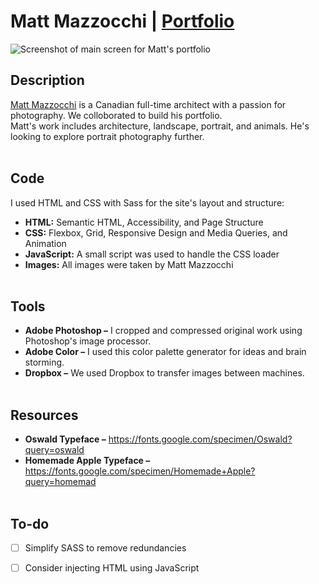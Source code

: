 # Matt Mazzocchi | [Portfolio](https://supermariocape.xyz/) 
![Screenshot of main screen for Matt's portfolio](https://i.ibb.co/0mKvgXw/1.jpg)

## Description
[Matt Mazzocchi](https://supermariocape.xyz/) is a Canadian full-time architect with a passion for photography. We colloborated to build his portfolio.<br> 
Matt's work includes architecture, landscape, portrait, and animals. He's looking to explore portrait photography further.
<br><br>

## Code
I used HTML and CSS with Sass for the site's layout and structure:
- **HTML:** Semantic HTML, Accessibility, and Page Structure
- **CSS:** Flexbox, Grid, Responsive Design and Media Queries, and Animation
- **JavaScript:** A small script was used to handle the CSS loader
- **Images:** All images were taken by Matt Mazzocchi
<br><br>

## Tools
- **Adobe Photoshop –** I cropped and compressed original work using Photoshop's image processor.
- **Adobe Color –** I used this color palette generator for ideas and brain storming.
- **Dropbox –** We used Dropbox to transfer images between machines.
<br><br>

## Resources
- **Oswald Typeface –** https://fonts.google.com/specimen/Oswald?query=oswald 
- **Homemade Apple Typeface –** https://fonts.google.com/specimen/Homemade+Apple?query=homemad
<br><br>

## To-do
- [ ] Simplify SASS to remove redundancies
- [ ] Consider injecting HTML using JavaScript

